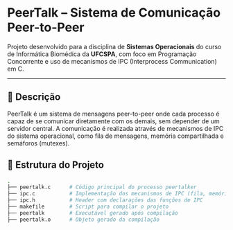 # PeerTalk – Sistema de Comunicação Peer-to-Peer

Projeto desenvolvido para a disciplina de **Sistemas Operacionais** do curso de Informática Biomédica da **UFCSPA**, com foco em Programação Concorrente e uso de mecanismos de IPC (Interprocess Communication) em C.

---

## 📌 Descrição

PeerTalk é um sistema de mensagens peer-to-peer onde cada processo é capaz de se comunicar diretamente com os demais, sem depender de um servidor central. A comunicação é realizada através de mecanismos de IPC do sistema operacional, como fila de mensagens, memória compartilhada e semáforos (mutexes).

## 🧩 Estrutura do Projeto

```bash
.
├── peertalk.c      # Código principal do processo peertalker
├── ipc.c           # Implementação dos mecanismos de IPC (fila, memória, mutexes)
├── ipc.h           # Header com declarações das funções de IPC
├── makefile        # Script para compilar o projeto
├── peertalk        # Executável gerado após compilação
├── peertalk.o      # Objeto gerado da compilação
